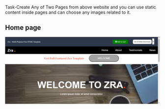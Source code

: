 Task-Create Any of Two Pages from above website
and you can use static content inside pages and can choose any images related to it.
## Home page
![](https://github.com/Akrtripathi1/Frontend-Task/blob/main/ScreenShots/Screenshot%202024-04-10%20144510.png)

